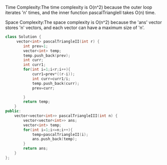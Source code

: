 Time Complexity:The time complexity is O(n^2) because the outer loop iterates 'n' times, and the inner function pascalTriangleII takes O(n) time.

Space Complexity:The space complexity is O(n^2) because the 'ans' vector stores 'n' vectors, and each vector can have a maximum size of 'n'.

```cpp
class Solution {
     vector<int> pascalTriangleII(int r) {
        int prev=1;
        vector<int> temp;
        temp.push_back(prev);
        int curr;
        int curr1;
        for(int i=1;i<r;i++){
            curr1=prev*((r-i));
            int curr=curr1/i;
            temp.push_back(curr);
            prev=curr;

        }
        return temp;
    }
public:
    vector<vector<int>> pascalTriangleIII(int n) {
        vector<vector<int>> ans;
        vector<int> temp;
        for(int i=1;i<=n;i++){
            temp=pascalTriangleII(i);
            ans.push_back(temp);
        }
        return ans;
    }
};
